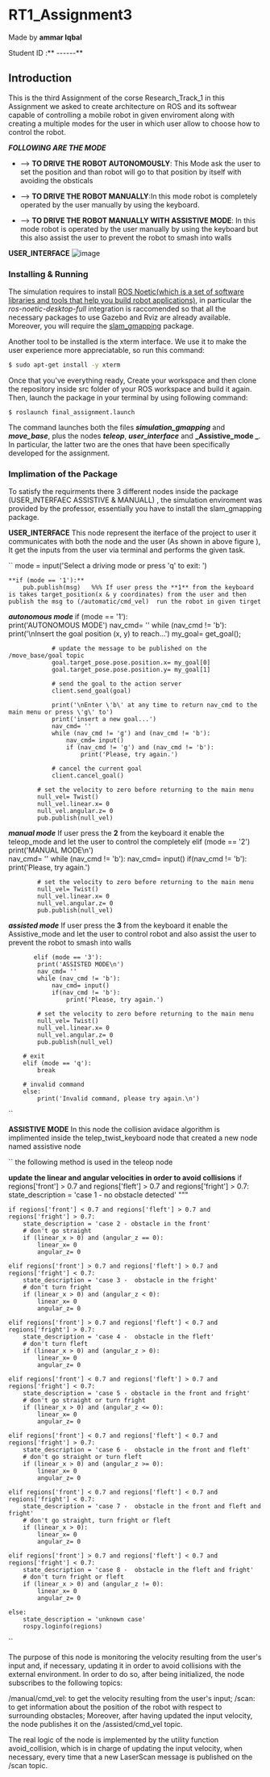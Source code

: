 # RT1_Assignment3 

Made by **ammar Iqbal**

Student ID :** ------**

## Introduction  

This is the third Assignment of the corse Research_Track_1 in this Assignment  we asked  to create architecture on ROS and its softwear capable of controlling a mobile robot in given enviroment along with  creating a multiple modes for the user in  which  user allow to choose how to control the robot.

**_FOLLOWING ARE THE MODE_**


* --> **TO DRIVE THE ROBOT AUTONOMOUSLY**: This Mode ask the user to set the position and than robot will go to that position by itself with avoiding the obsticals
            
* --> **TO DRIVE THE ROBOT MANUALLY**:In this mode  robot is completely operated by the user manually by using the keyboard. 
            
* --> **TO DRIVE THE ROBOT MANUALLY WITH ASSISTIVE MODE**: In this mode robot is operated by the user manually by using the keyboard but this also assist the user to   prevent the robot to smash into walls 
 
 **USER_INTERFACE**
![image](https://user-images.githubusercontent.com/104999107/174690203-eb585a9c-4ef7-4b41-b6fb-0c1bbecb03ff.png)



### Installing & Running 

The simulation requires to install [ROS Noetic(which is a set of software libraries and tools that help you build robot applications)](http://wiki.ros.org/noetic/Installation), in particular the _ros-noetic-desktop-full_ integration is raccomended so that all the necessary packages to use Gazebo and Rviz are already available. Moreover, you will require the [slam_gmapping](https://github.com/CarmineD8/slam_gmapping) package.

Another tool to be installed is the xterm interface. We use it to make the user experience more appreciatable, so run this command:
```bash
$ sudo apt-get install -y xterm
```
Once that you've everything ready, Create your workspace and then clone the repository inside src folder of your ROS workspace and build it again. 
Then, launch the package in your terminal by using  following command:

``
$ roslaunch final_assignment.launch
``

The command launches both the files **_simulation_gmapping_** and **_move_base_**, plus the nodes **_teleop_**, **_user_interface_** and **_Assistive_mode _**. In particular, the latter two are the ones that have been specifically developed for the assignment.


### Implimation of the Package 
To satisfy the requirments there  3 different nodes inside the package (USER_INTERFAEC ASSISTIVE & MANUALL) , the simulation enviroment  was provided by the professor, essentially you have to install the slam_gmapping package.

**USER_INTERFACE**
This node represent the iterface of the project to user it communicates with both the node and the user (As shown in above figure ), It get the inputs from the user via terminal and performs the given task.

``
 mode = input('Select a driving mode or press \'q\' to exit: ')


  
    **if (mode == '1'):**
        pub.publish(msg)   %%% If user press the **1** from the keyboard is takes target_position(x & y coordinates) from the user and then publish the msg to (/automatic/cmd_vel)  run the robot in given tirget
        
        
       
   **_autonomous mode_**
   if (mode == '1'):      
            print('AUTONOMOUS MODE')
            nav_cmd= ''
            while (nav_cmd != 'b'):
                print('\nInsert the goal position (x, y) to reach...')
                my_goal= get_goal();

                # update the message to be published on the /move_base/goal topic
                goal.target_pose.pose.position.x= my_goal[0]
                goal.target_pose.pose.position.y= my_goal[1]

                # send the goal to the action server
                client.send_goal(goal)

                print('\nEnter \'b\' at any time to return nav_cmd to the main menu or press \'g\' to')
                print('insert a new goal...')
                nav_cmd= ''
                while (nav_cmd != 'g') and (nav_cmd != 'b'):
                    nav_cmd= input()
                    if (nav_cmd != 'g') and (nav_cmd != 'b'):
                        print('Please, try again.')

                # cancel the current goal
                client.cancel_goal()

            # set the velocity to zero before returning to the main menu
            null_vel= Twist()
            null_vel.linear.x= 0
            null_vel.angular.z= 0
            pub.publish(null_vel)

 
   **_manual mode_** 
   If user press the **2** from the keyboard it enable the teleop_mode and let the user to control the completely 
        elif (mode == '2')
            print('MANUAL MODE\n')            
            nav_cmd= ''
            while (nav_cmd != 'b'):
                nav_cmd= input()
                if(nav_cmd != 'b'):
                    print('Please, try again.')

            # set the velocity to zero before returning to the main menu
            null_vel= Twist()
            null_vel.linear.x= 0
            null_vel.angular.z= 0
            pub.publish(null_vel)

   **_assisted mode_**
   If user press the **3** from the keyboard it enable the Assistive_mode and let the user to control robot and also assist the user to   prevent the robot to smash into walls
   
           elif (mode == '3'):
            print('ASSISTED MODE\n')
            nav_cmd= ''
            while (nav_cmd != 'b'):
                nav_cmd= input()
                if(nav_cmd != 'b'):
                    print('Please, try again.')

            # set the velocity to zero before returning to the main menu
            null_vel= Twist()
            null_vel.linear.x= 0
            null_vel.angular.z= 0
            pub.publish(null_vel)

        # exit
        elif (mode == 'q'):
            break

        # invalid command
        else:
            print('Invalid command, please try again.\n')
``


**ASSISTIVE MODE** 
In this node  the collision avidace algorithm is implimented inside the telep_twist_keyboard node that created a new node named assistive node 

`` 
the following method is used in the teleop node  

  **update the linear and angular velocities in order to avoid collisions**
    if regions['front'] > 0.7 and regions['fleft'] > 0.7 and regions['fright'] > 0.7:
        state_description = 'case 1 - no obstacle detected'
    """

    if regions['front'] < 0.7 and regions['fleft'] > 0.7 and regions['fright'] > 0.7:
        state_description = 'case 2 - obstacle in the front'
        # don't go straight
        if (linear_x > 0) and (angular_z == 0):
            linear_x= 0
            angular_z= 0

    elif regions['front'] > 0.7 and regions['fleft'] > 0.7 and regions['fright'] < 0.7:
        state_description = 'case 3 -  obstacle in the fright'
        # don't turn fright
        if (linear_x > 0) and (angular_z < 0):
            linear_x= 0
            angular_z= 0

    elif regions['front'] > 0.7 and regions['fleft'] < 0.7 and regions['fright'] > 0.7:
        state_description = 'case 4 -  obstacle in the fleft'
        # don't turn fleft
        if (linear_x > 0) and (angular_z > 0):
            linear_x= 0
            angular_z= 0

    elif regions['front'] < 0.7 and regions['fleft'] > 0.7 and regions['fright'] < 0.7:
        state_description = 'case 5 - obstacle in the front and fright'
        # don't go straight or turn fright
        if (linear_x > 0) and (angular_z <= 0):
            linear_x= 0
            angular_z= 0

    elif regions['front'] < 0.7 and regions['fleft'] < 0.7 and regions['fright'] > 0.7:
        state_description = 'case 6 -  obstacle in the front and fleft'
        # don't go straight or turn fleft
        if (linear_x > 0) and (angular_z >= 0):
            linear_x= 0
            angular_z= 0

    elif regions['front'] < 0.7 and regions['fleft'] < 0.7 and regions['fright'] < 0.7:
        state_description = 'case 7 -  obstacle in the front and fleft and fright'
        # don't go straight, turn fright or fleft
        if (linear_x > 0):
            linear_x= 0
            angular_z= 0

    elif regions['front'] > 0.7 and regions['fleft'] < 0.7 and regions['fright'] < 0.7:
        state_description = 'case 8 -  obstacle in the fleft and fright'
        # don't turn fright or fleft
        if (linear_x > 0) and (angular_z != 0):
            linear_x= 0
            angular_z= 0

    else:
        state_description = 'unknown case'
        rospy.loginfo(regions)

``

The purpose of this node is monitoring the velocity resulting from the user's input and, if necessary, updating it in order to avoid collisions with the external environment. In order to do so, after being initialized, the node subscribes to the following topics:

/manual/cmd_vel: to get the velocity resulting from the user's input;
/scan: to get information about the position of the robot with respect to surrounding obstacles;
Moreover, after having updated the input velocity, the node publishes it on the /assisted/cmd_vel topic.

The real logic of the node is implemented by the utility function avoid_collision, which is in charge of updating the input velocity, when necessary, every time that a new LaserScan message is published on the /scan topic.

